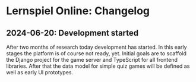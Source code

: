Lernspiel Online: Changelog
===========================

2024-06-20: Development started
-------------------------------

After two months of research today development has started. In this early stages the
platform is of course not ready, yet. Initial goals are to scaffold the Django project
for the game server and TypeScript for all frontend libraries. After that the data
model for simple quiz games will be defined as well as early UI prototypes.

